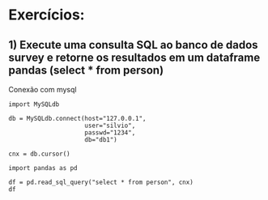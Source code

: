 # Exercícios:

## 1) Execute uma consulta SQL ao banco de dados survey e retorne os resultados em um dataframe pandas (select * from person)

Conexão com mysql

```
import MySQLdb

db = MySQLdb.connect(host="127.0.0.1",    
                     user="silvio",         
                     passwd="1234",  
                     db="db1")       

cnx = db.cursor()

```

```
import pandas as pd

df = pd.read_sql_query("select * from person", cnx)
df
```

